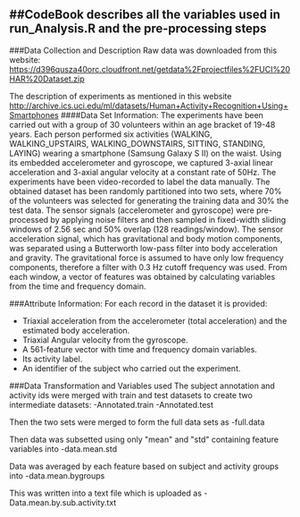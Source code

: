 
##CodeBook describes all the variables used in run_Analysis.R and the pre-processing steps
-------------------------------------------------------------------------------------------

###Data Collection and Description 
Raw data was downloaded from this website: 
https://d396qusza40orc.cloudfront.net/getdata%2Fprojectfiles%2FUCI%20HAR%20Dataset.zip 

The description of  experiments as mentioned in this website http://archive.ics.uci.edu/ml/datasets/Human+Activity+Recognition+Using+Smartphones
####Data Set Information:
The experiments have been carried out with a group of 30 volunteers within an age bracket of 19-48 years. Each person performed six activities (WALKING, WALKING_UPSTAIRS, WALKING_DOWNSTAIRS, SITTING, STANDING, LAYING) wearing a smartphone (Samsung Galaxy S II) on the waist. Using its embedded accelerometer and gyroscope, we captured 3-axial linear acceleration and 3-axial angular velocity at a constant rate of 50Hz. The experiments have been video-recorded to label the data manually. The obtained dataset has been randomly partitioned into two sets, where 70% of the volunteers was selected for generating the training data and 30% the test data. 
The sensor signals (accelerometer and gyroscope) were pre-processed by applying noise filters and then sampled in fixed-width sliding windows of 2.56 sec and 50% overlap (128 readings/window). The sensor acceleration signal, which has gravitational and body motion components, was separated using a Butterworth low-pass filter into body acceleration and gravity. The gravitational force is assumed to have only low frequency components, therefore a filter with 0.3 Hz cutoff frequency was used. From each window, a vector of features was obtained by calculating variables from the time and frequency domain.

###Attribute Information:
For each record in the dataset it is provided: 
- Triaxial acceleration from the accelerometer (total acceleration) and the estimated body acceleration. 
- Triaxial Angular velocity from the gyroscope. 
- A 561-feature vector with time and frequency domain variables. 
- Its activity label. 
- An identifier of the subject who carried out the experiment.

###Data Transformation and Variables used
The subject annotation and activity ids were merged with train and test datasets to create two intermediate datasets:
-Annotated.train
-Annotated.test

Then the two sets were merged to form the full data sets as 
-full.data

Then data was subsetted using only "mean" and "std" containing feature variables into 
-data.mean.std

Data was averaged by each feature based on subject and activity groups into
-data.mean.bygroups

This was written into a text file which is uploaded as
-Data.mean.by.sub.activity.txt
